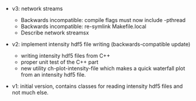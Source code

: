 - v3: network streams
  - Backwards incompatible: compile flags must now include -pthread
  - Backwards incompatible: re-symlink Makefile.local
  - Describe network streamsx

- v2: implement intensity hdf5 file writing (backwards-compatible update)
  - writing intensity hdf5 files from C++
  - proper unit test of the C++ part
  - new utility ch-plot-intensity-file which makes a quick waterfall plot from an intensity hdf5 file.

- v1: initial version, contains classes for reading intensity hdf5 files and not much else.

